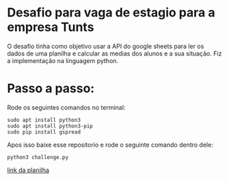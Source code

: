 # Desafio para vaga de estagio para a empresa Tunts

O desafio tinha como objetivo usar a API do google sheets para ler os dados de uma planilha e calcular as medias dos alunos e a sua situação.
Fiz a implementação na linguagem python.


# Passo a passo:

Rode os seguintes comandos no terminal:
```
sudo apt install python3
sudo apt install python3-pip
sudo pip install gspread
```

Apos isso baixe esse repositorio e rode o seguinte comando dentro dele:
```
python3 challenge.py 
```


[link da planilha](https://docs.google.com/spreadsheets/d/1HLNVnAsUohEVQUas9SLWDQuE_N_mZWVg0JqBhbuqAsc/edit#gid=0)
    

